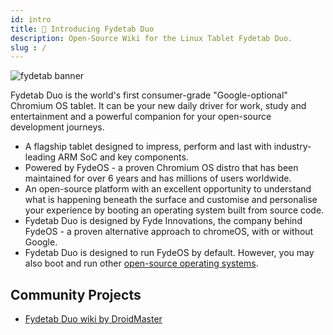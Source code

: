 ```yaml
---
id: intro
title: 📘 Introducing Fydetab Duo
description: Open-Source Wiki for the Linux Tablet Fydetab Duo.
slug : /
---
```


![fydetab banner](/img/fydetab_banner.jpg)

Fydetab Duo is the world's first consumer-grade "Google-optional" Chromium OS tablet. It can be your new daily driver for work, study and entertainment and a powerful companion for your open-source development journeys.

- A flagship tablet designed to impress, perform and last with industry-leading ARM SoC and key components.
- Powered by FydeOS - a proven Chromium OS distro that has been maintained for over 6 years and has millions of users worldwide.
- An open-source platform with an excellent opportunity to understand what is happening beneath the surface and customise and personalise your experience by booting an operating system built from source code.
- Fydetab Duo is designed by Fyde Innovations, the company behind FydeOS - a proven alternative approach to chromeOS, with or without Google.
- Fydetab Duo is designed to run FydeOS by default. However, you may also boot and run other [open-source operating systems](/category/Available-OS).

## Community Projects
- [Fydetab Duo wiki by DroidMaster](https://github.com/LinuxDroidMaster/Fydetab-Duo-DroidMaster-wiki)
